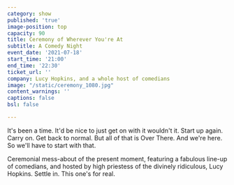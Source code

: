 ```yaml
---
category: show
published: 'true'
image-position: top
capacity: 90
title: Ceremony of Wherever You're At
subtitle: A Comedy Night
event_date: '2021-07-18'
start_time: '21:00'
end_time: '22:30'
ticket_url: ''
company: Lucy Hopkins, and a whole host of comedians
image: "/static/ceremony_1080.jpg"
content_warnings: ''
captions: false
bsl: false

---
```

It's been a time. It'd be nice to just get on with it wouldn't it. Start up again. Carry on. Get back to normal. But all of that is Over There. And we're here. So we'll have to start with that.   
  
Ceremonial mess-about of the present moment, featuring a fabulous line-up of comedians, and hosted by high priestess of the divinely ridiculous, Lucy Hopkins. Settle in. This one's for real.